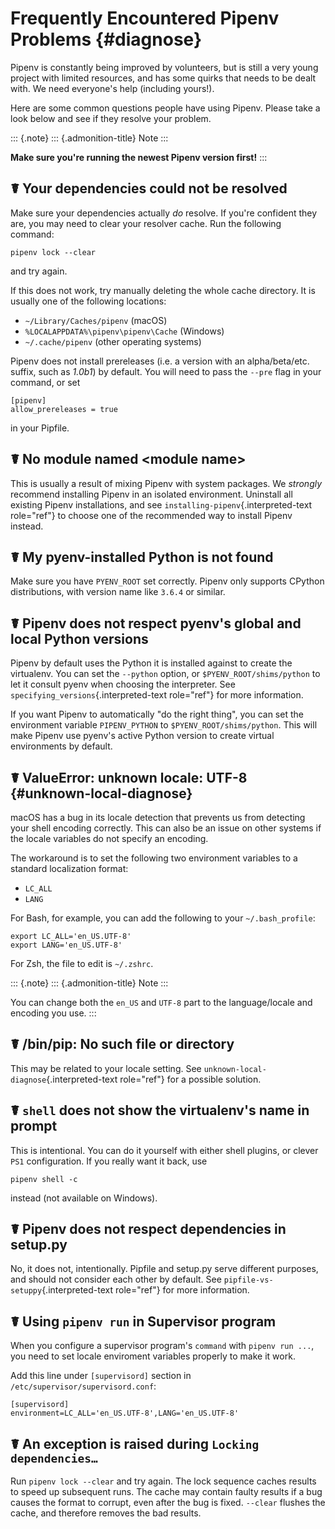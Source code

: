 Frequently Encountered Pipenv Problems {#diagnose}
======================================

Pipenv is constantly being improved by volunteers, but is still a very
young project with limited resources, and has some quirks that needs to
be dealt with. We need everyone's help (including yours!).

Here are some common questions people have using Pipenv. Please take a
look below and see if they resolve your problem.

::: {.note}
::: {.admonition-title}
Note
:::

**Make sure you're running the newest Pipenv version first!**
:::

☤ Your dependencies could not be resolved
-----------------------------------------

Make sure your dependencies actually *do* resolve. If you're confident
they are, you may need to clear your resolver cache. Run the following
command:

    pipenv lock --clear

and try again.

If this does not work, try manually deleting the whole cache directory.
It is usually one of the following locations:

-   `~/Library/Caches/pipenv` (macOS)
-   `%LOCALAPPDATA%\pipenv\pipenv\Cache` (Windows)
-   `~/.cache/pipenv` (other operating systems)

Pipenv does not install prereleases (i.e. a version with an
alpha/beta/etc. suffix, such as *1.0b1*) by default. You will need to
pass the `--pre` flag in your command, or set

    [pipenv]
    allow_prereleases = true

in your Pipfile.

☤ No module named \<module name\>
---------------------------------

This is usually a result of mixing Pipenv with system packages. We
*strongly* recommend installing Pipenv in an isolated environment.
Uninstall all existing Pipenv installations, and see
`installing-pipenv`{.interpreted-text role="ref"} to choose one of the
recommended way to install Pipenv instead.

☤ My pyenv-installed Python is not found
----------------------------------------

Make sure you have `PYENV_ROOT` set correctly. Pipenv only supports
CPython distributions, with version name like `3.6.4` or similar.

☤ Pipenv does not respect pyenv's global and local Python versions
------------------------------------------------------------------

Pipenv by default uses the Python it is installed against to create the
virtualenv. You can set the `--python` option, or
`$PYENV_ROOT/shims/python` to let it consult pyenv when choosing the
interpreter. See `specifying_versions`{.interpreted-text role="ref"} for
more information.

If you want Pipenv to automatically "do the right thing", you can set
the environment variable `PIPENV_PYTHON` to `$PYENV_ROOT/shims/python`.
This will make Pipenv use pyenv's active Python version to create
virtual environments by default.

☤ ValueError: unknown locale: UTF-8 {#unknown-local-diagnose}
-----------------------------------

macOS has a bug in its locale detection that prevents us from detecting
your shell encoding correctly. This can also be an issue on other
systems if the locale variables do not specify an encoding.

The workaround is to set the following two environment variables to a
standard localization format:

-   `LC_ALL`
-   `LANG`

For Bash, for example, you can add the following to your
`~/.bash_profile`:

``` {.sourceCode .bash}
export LC_ALL='en_US.UTF-8'
export LANG='en_US.UTF-8'
```

For Zsh, the file to edit is `~/.zshrc`.

::: {.note}
::: {.admonition-title}
Note
:::

You can change both the `en_US` and `UTF-8` part to the language/locale
and encoding you use.
:::

☤ /bin/pip: No such file or directory
-------------------------------------

This may be related to your locale setting. See
`unknown-local-diagnose`{.interpreted-text role="ref"} for a possible
solution.

☤ `shell` does not show the virtualenv's name in prompt
-------------------------------------------------------

This is intentional. You can do it yourself with either shell plugins,
or clever `PS1` configuration. If you really want it back, use

    pipenv shell -c

instead (not available on Windows).

☤ Pipenv does not respect dependencies in setup.py
--------------------------------------------------

No, it does not, intentionally. Pipfile and setup.py serve different
purposes, and should not consider each other by default. See
`pipfile-vs-setuppy`{.interpreted-text role="ref"} for more information.

☤ Using `pipenv run` in Supervisor program
------------------------------------------

When you configure a supervisor program\'s `command` with
`pipenv run ...`, you need to set locale enviroment variables properly
to make it work.

Add this line under `[supervisord]` section in
`/etc/supervisor/supervisord.conf`:

    [supervisord]
    environment=LC_ALL='en_US.UTF-8',LANG='en_US.UTF-8'

☤ An exception is raised during `Locking dependencies…`
-------------------------------------------------------

Run `pipenv lock --clear` and try again. The lock sequence caches
results to speed up subsequent runs. The cache may contain faulty
results if a bug causes the format to corrupt, even after the bug is
fixed. `--clear` flushes the cache, and therefore removes the bad
results.
